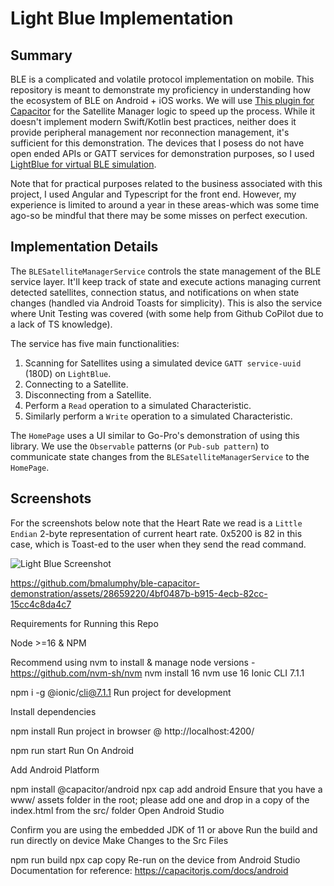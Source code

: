 # __Light Blue Implementation__

## Summary

BLE is a complicated and volatile protocol implementation on mobile. This repository is meant to demonstrate my proficiency in understanding how the ecosystem of BLE on Android + iOS works. We will use [This plugin for Capacitor](https://github.com/capacitor-community/bluetooth-le) for the Satellite Manager logic to speed up the process. While it doesn't implement modern Swift/Kotlin best practices, neither does it provide peripheral management nor reconnection management, it's sufficient for this demonstration. The devices that I posess do not have open ended APIs or GATT services for demonstration purposes, so I used [LightBlue for virtual BLE simulation](https://apps.apple.com/us/app/lightblue/id557428110).

Note that for practical purposes related to the business associated with this project, I used Angular and Typescript for the front end. However, my experience is limited to around a year in these areas-which was some time ago-so be mindful that there may be some misses on perfect execution.

## Implementation Details

The `BLESatelliteManagerService` controls the state management of the BLE service layer. It'll keep track of state and execute actions managing current detected satellites, connection status, and notifications on when state changes (handled via Android Toasts for simplicity). This is also the service where Unit Testing was covered (with some help from Github CoPilot due to a lack of TS knowledge).

The service has five main functionalities:
1. Scanning for Satellites using a simulated device `GATT service-uuid` (180D) on `LightBlue`.
2. Connecting to a Satellite.
3. Disconnecting from a Satellite.
4. Perform a `Read` operation to a simulated Characteristic.
5. Similarly perform a `Write` operation to a simulated Characteristic.

The `HomePage` uses a UI similar to Go-Pro's demonstration of using this library. We use the `Observable` patterns (or `Pub-sub pattern`) to communicate state changes from the `BLESatelliteManagerService` to the `HomePage`.

## Screenshots

For the screenshots below note that the Heart Rate we read is a `Little Endian` 2-byte representation of current heart rate. 0x5200 is 82 in this case, which is Toast-ed to the user when they send the read command.

![Light Blue Screenshot](https://github.com/bmalumphy/ble-capacitor-demonstration/assets/28659220/a68c9032-4a3f-48a5-9055-4ddb399af043)

https://github.com/bmalumphy/ble-capacitor-demonstration/assets/28659220/4bf0487b-b915-4ecb-82cc-15cc4c8da4c7

Requirements for Running this Repo

Node >=16 & NPM

Recommend using nvm to install & manage node versions - https://github.com/nvm-sh/nvm
nvm install 16
nvm use 16
Ionic CLI 7.1.1

npm i -g @ionic/cli@7.1.1
Run project for development

Install dependencies

npm install
Run project in browser @ http://localhost:4200/

npm run start
Run On Android

Add Android Platform

npm install @capacitor/android
npx cap add android
Ensure that you have a www/ assets folder in the root; please add one and drop in a copy of the index.html from the src/ folder
Open Android Studio

Confirm you are using the embedded JDK of 11 or above
Run the build and run directly on device
Make Changes to the Src Files

npm run build
npx cap copy
Re-run on the device from Android Studio
Documentation for reference: https://capacitorjs.com/docs/android
